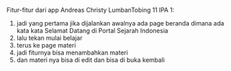 Fitur-fitur dari app Andreas Christy LumbanTobing 11 IPA 1:

1. jadi yang pertama jika dijalankan awalnya ada page beranda dimana ada kata kata Selamat Datang di Portal Sejarah Indonesia
2. lalu tekan mulai belajar
3. terus ke page materi
4. jadi fiturnya bisa menambahkan materi
5. dan materi nya bisa di edit dan bisa di buka kembali
